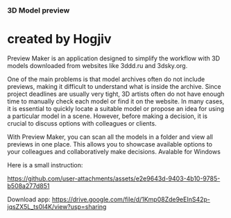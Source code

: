 ### 3D Model preview

# created by Hogjiv


Preview Maker is an application designed to simplify the workflow with 3D models downloaded from websites like 3ddd.ru and 3dsky.org.

One of the main problems is that model archives often do not include previews, making it difficult to understand what is inside the archive. Since project deadlines are usually very tight, 3D artists often do not have enough time to manually check each model or find it on the website. In many cases, it is essential to quickly locate a suitable model or propose an idea for using a particular model in a scene. However, before making a decision, it is crucial to discuss options with colleagues or clients.

With Preview Maker, you can scan all the models in a folder and view all previews in one place. This allows you to showcase available options to your colleagues and collaboratively make decisions.
Avalable for Windows

Here is a small instruction: 


https://github.com/user-attachments/assets/e2e9643d-9403-4b10-9785-b508a277d851



Download app: https://drive.google.com/file/d/1Kmp08Zde9eEInS42p-jqsZX5L_ts0I4K/view?usp=sharing

